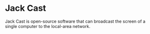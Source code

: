 # Jack Cast

Jack Cast is open-source software that can broadcast the screen of a single computer to the local-area network.


